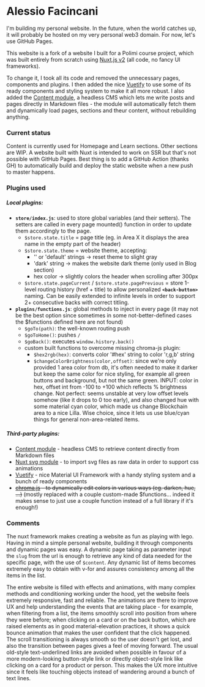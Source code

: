 # Alessio Facincani

I'm building my personal website. In the future, when the world catches up, it will probably be hosted on my very personal web3 domain. For now, let's use GitHub Pages.

This website is a fork of a website I built for a Polimi course project, which was built entirely from scratch using [Nuxt.js v2](https://nuxtjs.org/) (all code, no fancy UI frameworks).

To change it, I took all its code and removed the unnecessary pages, components and plugins. I then added the nice [Vuetify](https://vuetifyjs.com/) to use some of its ready components and styling system to make it all more robust. I also added the [Content module](https://content.nuxtjs.org/), a headless CMS which lets me write posts and pages directly in Markdown files - the module will automatically fetch them and dynamically load pages, sections and theur content, without rebuilding anything.

### Current status

Content is currently used for Homepage and Learn sections. Other sections are WIP. A website built with Nuxt is intended to work on SSR but that's not possible with GitHub Pages. Best thing is to add a GitHub Action (thanks GH) to automatically build and deploy the static website when a new push to master happens.

### Plugins used

##### Local plugins:

- **`store/index.js`**: used to store global variables (and their setters). The setters are called in every page mounted() function in order to update them accordingly to the page.
  - `$store.state.title` = page title (eg. in Area X it displays the area name in the empty part of the header)
  - `$store.state.theme` = website theme, accepting:
    - '' or 'default' strings -> reset theme to slight gray
    - 'dark' string -> makes the website dark theme (only used in Blog section)
    - hex color -> slightly colors the header when scrolling after 300px
  - `$store.state.pageCurrent` / `$store.state.pagePrevious` = store 1-level routing history (href + title) to allow personalized **`<back-button>`** naming. Can be easily extended to infinite levels in order to support 2+ consecutive backs with correct titling.
- **`plugins/functions.js`**: global methods to inject in every page (it may not be the best option since sometimes in some not-better-defined cases the $functions defined here are not found)
  - `$goTo(path)`: the well-known routing push
  - `$goToHome()`: pushes `/`
  - `$goBack()`: executes `window.history.back()`
  - custom built functions to overcome missing chroma-js plugin:
    - `$hex2rgb(hex)`: converts color '#hex' string to color 'r,g,b' string
    - `$changeColorBrightness(color,offset)`: since we're only provided 1 area color from db, it's often needed to make it darker but keep the same color for nice styling, for example all green buttons and background, but not the same green. INPUT: color in hex, offset int from -100 to +100 which reflects % brightness change. Not perfect: seems unstable at very low offset levels somehow (like it drops to 0 too early), and also changed hue with some material cyan color, which made us change Blockchain area to a nice Lilla. Wise choice, since it lets us use blue/cyan things for general non-area-related items.

##### Third-party plugins:

- [Content module](https://content.nuxtjs.org/) - headless CMS to retrieve content directly from Markdown files
- [Nuxt svg module](https://github.com/nuxt-community/svg-module) - to import svg files as raw data in order to support css animations
- [Vuetify](https://vuetifyjs.com/) - nice Material UI Framework with a handy styling system and a bunch of ready components
- ~~[chroma.js](https://gka.github.io/chroma.js/) - to dynamically edit colors in various ways (eg. darken, hue, ...)~~ (mostly replaced with a couple custom-made $functions... indeed it makes sense to just use a couple function instead of a full library if it's enough!)

### Comments

The nuxt framework makes creating a website as fun as playing with lego. Having in mind a simple personal website, building it through components and dynamic pages was easy. A dynamic page taking as parameter input the `slug` from the url is enough to retrieve any kind of data needed for the specific page, with the use of `$content`. Any dynamic list of items becomes extremely easy to obtain with v-for and assures consistency among all the items in the list.

The entire website is filled with effects and animations, with many complex methods and conditioning working under the hood, yet the website feels extremely responsive, fast and reliable. The animations are there to improve UX and help understanding the events that are taking place - for example, when filtering from a list, the items smoothly scroll into position from where they were before; when clicking on a card or on the back button, which are raised elements as in good material-elevation practices, it shows a quick bounce animation that makes the user confident that the click happened. The scroll transitioning is always smooth so the user doesn't get lost, and also the transition between pages gives a feel of moving forward. The usual old-style text-underlined links are avoided when possible in favour of a more modern-looking button-style link or directly object-style link like clicking on a card for a product or person. This makes the UX more intuitive since it feels like touching objects instead of wandering around a bunch of text lines.
